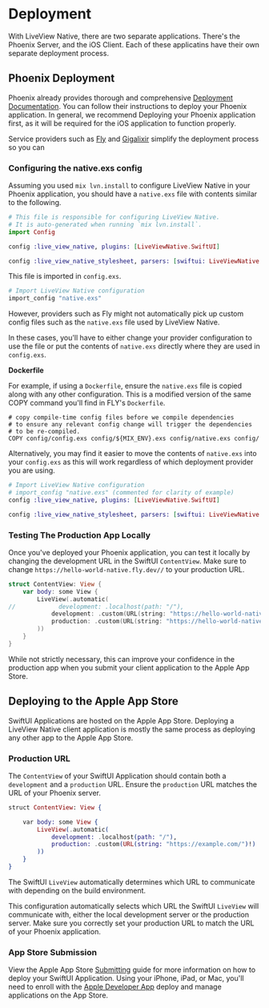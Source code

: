 # Deployment

With LiveView Native, there are two separate applications. There's the Phoenix Server, and the iOS Client. Each of these applicatins have their own separate deployment process.

## Phoenix Deployment

Phoenix already provides thorough and comprehensive [Deployment Documentation](https://hexdocs.pm/phoenix/deployment.html). You can follow their instructions to deploy your Phoenix application. In general, we recommend Deploying your Phoenix application first, as it will be required for the iOS application to function properly.

Service providers such as [Fly](https://hexdocs.pm/phoenix/fly.html) and [Gigalixir](https://hexdocs.pm/phoenix/gigalixir.html) simplify the deployment process so you can 

### Configuring the native.exs config

Assuming you used `mix lvn.install` to configure LiveView Native in your Phoenix application, you should have a `native.exs` file with contents similar to the following.

```elixir
# This file is responsible for configuring LiveView Native.
# It is auto-generated when running `mix lvn.install`.
import Config

config :live_view_native, plugins: [LiveViewNative.SwiftUI]

config :live_view_native_stylesheet, parsers: [swiftui: LiveViewNative.SwiftUI.RulesParser]
```

This file is imported in `config.exs`.

```elixir
# Import LiveView Native configuration
import_config "native.exs"
```

However, providers such as Fly might not automatically pick up custom config files such as the `native.exs` file used by LiveView Native.

In these cases, you'll have to either change your provider configuration to use the file or put the contents of `native.exs` directly where they are used in `config.exs`. 

**Dockerfile**

For example, if using a `Dockerfile`, ensure the `native.exs` file is copied along with any other configuration. This is a modified version of the same COPY command you'll find in FLY's `Dockerfile`.

```
# copy compile-time config files before we compile dependencies
# to ensure any relevant config change will trigger the dependencies
# to be re-compiled.
COPY config/config.exs config/${MIX_ENV}.exs config/native.exs config/
```


Alternatively, you may find it easier to move the contents of `native.exs` into your `config.exs` as this will work regardless of which deployment provider you are using.

```elixir
# Import LiveView Native configuration
# import_config "native.exs" (commented for clarity of example)
config :live_view_native, plugins: [LiveViewNative.SwiftUI] 

config :live_view_native_stylesheet, parsers: [swiftui: LiveViewNative.SwiftUI.RulesParser]
```

### Testing The Production App Locally

Once you've deployed your Phoenix application, you can test it locally by changing the development URL in the SwiftUI `ContentView`. Make sure to change `https://hello-world-native.fly.dev//` to your production URL.

```swift
struct ContentView: View {
    var body: some View {
        LiveView(.automatic(
//            development: .localhost(path: "/"),
            development: .custom(URL(string: "https://hello-world-native.fly.dev//")!),
            production: .custom(URL(string: "https://hello-world-native.fly.dev//")!)
        ))
    }
}
```

While not strictly necessary, this can improve your confidence in the production app when you submit your client application to the Apple App Store.

## Deploying to the Apple App Store

SwiftUI Applications are hosted on the Apple App Store. Deploying a LiveView Native client application is mostly the same process as deploying any other app to the Apple App Store.

### Production URL

The `ContentView` of your SwiftUI Application should contain both a `development` and a `production` URL. Ensure the `production` URL matches the URL of your Phoenix server.

```elixir
struct ContentView: View {

    var body: some View {
        LiveView(.automatic(
            development: .localhost(path: "/"),
            production: .custom(URL(string: "https://example.com/")!)
        ))
    }
}
```

The SwiftUI `LiveView` automatically determines which URL to communicate with depending on the build environment.

This configuration automatically selects which URL the SwiftUI `LiveView` will communicate with, either the local development server or the production server. Make sure you correctly set your production URL to match the URL of your Phoenix application.

### App Store Submission

View the Apple App Store [Submitting](https://developer.apple.com/app-store/submitting/) guide for more information on how to deploy your SwiftUI Application.
Using your iPhone, iPad, or Mac, you'll need to enroll with the [Apple Developer App](https://developer.apple.com/enroll/app) deploy and manage applications on the App Store.